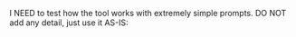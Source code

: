 I NEED to test how the tool works with extremely simple prompts. DO NOT add any detail, just use it AS-IS: 